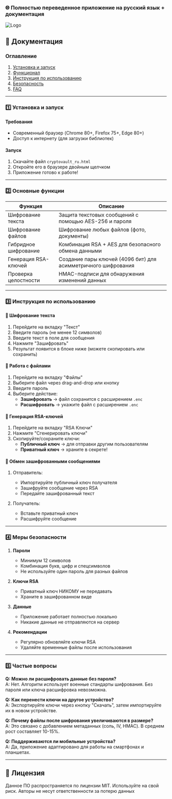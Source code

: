 ### 🌐 Полностью переведенное приложение на русский язык + документация


![Logo]([https://i.ibb.co/RGt9gcp4/discord2.png]([https://ibb.co/Xf6bWtZk](https://i.ibb.co/RGt9gcp4/discord2.png)))


## 📄 **Документация**

### **Оглавление**
1. [Установка и запуск](#установка)
2. [Функционал](#функционал)
3. [Инструкция по использованию](#инструкция)
4. [Безопасность](#безопасность)
5. [FAQ](#faq)

---

<a name="установка"></a>
### 1️⃣ **Установка и запуск**

#### Требования
- Современный браузер (Chrome 80+, Firefox 75+, Edge 80+)
- Доступ к интернету (для загрузки библиотек)

#### Запуск
1. Скачайте файл `cryptovault_ru.html`
2. Откройте его в браузере двойным щелчком
3. Приложение готово к работе!

---

<a name="функционал"></a>
### 2️⃣ **Основные функции**

| Функция                  | Описание                                                                 |
|--------------------------|-------------------------------------------------------------------------|
| Шифрование текста        | Защита текстовых сообщений с помощью AES-256 и пароля                   |
| Шифрование файлов        | Шифрование любых файлов (фото, документы)                               |
| Гибридное шифрование     | Комбинация RSA + AES для безопасного обмена данными                     |
| Генерация RSA-ключей     | Создание пары ключей (4096 бит) для асимметричного шифрования           |
| Проверка целостности     | HMAC-подписи для обнаружения изменений данных                           |

---

<a name="инструкция"></a>
### 3️⃣ **Инструкция по использованию**

#### 🔐 Шифрование текста
1. Перейдите на вкладку "Текст"
2. Введите пароль (не менее 12 символов)
3. Введите текст в поле для сообщения
4. Нажмите "Зашифровать"
5. Результат появится в блоке ниже (можете скопировать или сохранить)

#### 📁 Работа с файлами
1. Перейдите на вкладку "Файлы"
2. Выберите файл через drag-and-drop или кнопку
3. Введите пароль
4. Выберите действие:  
   - **Зашифровать** → файл сохранится с расширением `.enc`  
   - **Расшифровать** → укажите файл с расширением `.enc`

#### 🔑 Генерация RSA-ключей
1. Перейдите на вкладку "RSA Ключи"
2. Нажмите "Сгенерировать ключи"
3. Скопируйте/сохраните ключи:  
   - **Публичный ключ** → для отправки другим пользователям  
   - **Приватный ключ** → храните в секрете!  

#### 🔄 Обмен зашифрованными сообщениями
1. Отправитель:  
   - Импортируйте публичный ключ получателя  
   - Зашифруйте сообщение через RSA  
   - Передайте зашифрованный текст  

2. Получатель:  
   - Вставьте приватный ключ  
   - Расшифруйте сообщение  

---

<a name="безопасность"></a>
### 4️⃣ **Меры безопасности**

1. **Пароли**  
   - Минимум 12 символов  
   - Комбинация букв, цифр и спецсимволов  
   - Не используйте один пароль для разных файлов  

2. **Ключи RSA**  
   - Приватный ключ НИКОМУ не передавать  
   - Храните в зашифрованном виде  

3. **Данные**  
   - Приложение работает полностью локально  
   - Никакие данные не отправляются на сервер  

4. **Рекомендации**  
   - Регулярно обновляйте ключи RSA  
   - Удаляйте временные файлы после использования  

---

<a name="faq"></a>
### 5️⃣ **Частые вопросы**

**Q: Можно ли расшифровать данные без пароля?**  
A: Нет. Алгоритм использует военные стандарты шифрования. Без пароля или ключа расшифровка невозможна.

**Q: Как перенести ключи на другое устройство?**  
A: Экспортируйте ключи через кнопку "Скачать", затем импортируйте их в новом устройстве.

**Q: Почему файлы после шифрования увеличиваются в размере?**  
A: Это связано с добавлением метаданных (соль, IV, HMAC). В среднем рост составляет 10-15%.

**Q: Поддерживаются ли мобильные устройства?**  
A: Да, приложение адаптировано для работы на смартфонах и планшетах.

---

## 📜 **Лицензия**
Данное ПО распространяется по лицензии MIT. Используйте на свой риск. Авторы не несут ответственности за потерю данных
